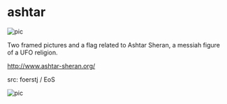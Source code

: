 # ashtar

![pic](pic.jpg)

Two framed pictures and a flag related to Ashtar Sheran, a messiah figure of a UFO religion.

http://www.ashtar-sheran.org/

src: foerstj / EoS

![pic](pic-flag.jpg)
